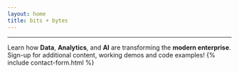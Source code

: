 ```yaml
---
layout: home
title: bits + bytes
---
```


---
Learn how **Data**, **Analytics**, and **AI** are transforming the **modern enterprise**.
Sign-up for additional content, working demos and code examples!
{% include contact-form.html %}
